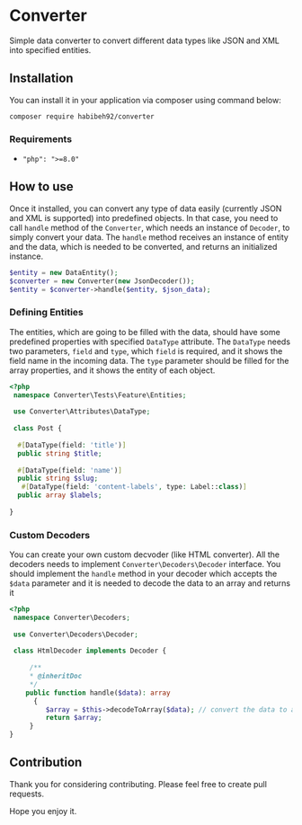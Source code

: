 
# Converter  
Simple data converter to convert different data types like JSON and XML into specified entities.  
  
## Installation  
You can install it in your application via composer using command below:  
```  
composer require habibeh92/converter  
```  
### Requirements  
- `"php": ">=8.0"`  
  
## How to use  
Once it installed, you can convert any type of data easily (currently JSON and XML is supported) into predefined objects. In that case, you need to call `handle` method of the `Converter`, which needs an instance of `Decoder`, to simply convert your data.  The `handle` method receives an instance of entity and the data, which is needed to be converted, and returns an initialized instance.  
```php  
$entity = new DataEntity();  
$converter = new Converter(new JsonDecoder());  
$entity = $converter->handle($entity, $json_data);  
```  
### Defining Entities  
The entities, which are going to be filled with the data, should have some predefined properties with specified `DataType` attribute. The `DataType` needs two parameters, `field` and `type`, which `field` is required, and it shows the field name in the incoming data. The `type` parameter should be filled for the array properties, and it shows the entity of each object.  
```php  
<?php    
 namespace Converter\Tests\Feature\Entities;    
 
 use Converter\Attributes\DataType;    
 
 class Post {    
 
  #[DataType(field: 'title')]    
  public string $title;    
    
  #[DataType(field: 'name')]    
  public string $slug;  
   #[DataType(field: 'content-labels', type: Label::class)]    
  public array $labels;  
  
}  
```  
### Custom Decoders  
You can create your own custom decvoder (like HTML converter). All the decoders needs to implement `Converter\Decoders\Decoder` interface. You should implement the `handle` method in your decoder which accepts the `$data` parameter and it is needed to decode the data to an array and returns it
```php  
<?php    
 namespace Converter\Decoders;   
  
 use Converter\Decoders\Decoder;    
 
 class HtmlDecoder implements Decoder {    
 
	 /**    
	 * @inheritDoc    
	 */    
	public function handle($data): array    
	  {    
	     $array = $this->decodeToArray($data); // convert the data to an array  
	     return $array;  
	 } 
}  
```  
## Contribution  
Thank you for considering contributing. Please feel free to create pull requests.  
  
Hope you enjoy it.

